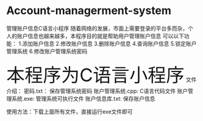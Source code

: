 # Account-managerment-system
管理账户信息C语言小程序
随着网络的发展，市面上需要登录的平台多而杂，个人的账户信息也越来越多，本程序目的就是帮助用户管理账户信息
可以以下功能：
1.添加账户信息
2.修改账户信息
3.删除账户信息
4.查询账户信息
5.锁定账户管理系统
6.修改账户管理系统密码

<font size=20px>本程序为C语言小程序</font>
文件介绍：
密码.txt：            保存管理系统密码
账户管理系统.cpp:     C语言代码文件
账户管理系统.exe:      管理系统可执行文件
账户信息库.txt:         保存账户信息

使用方法：下载上面所有文件，直接运行exe文件即可

